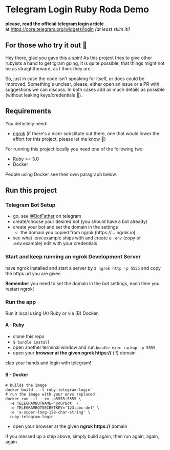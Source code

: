 # Telegram Login Ruby Roda Demo

**please, read the official telegram login article**  
at https://core.telegram.org/widgets/login _(at least skim it!)_

## For those who try it out 👋

Hey there, glad you gave this a spin! As this project tries to give other rubyists a hand to get tgram going, it is quite possible, that things might not be as straightforward, as I think they are. 

So, just in case the code isn't speaking for itself, or docs could be improved. Something's unclear, please, either open an issue or a PR with suggestions we can discuss. In both cases add as much details as possible (without leaking keys/credentials 🐞).

## Requirements

You definitely need:
* [ngrok](https://ngrok.com) (if there's a nicer substitute out there, one that would lower the effort for this project, please let me know 🙏)

For running this project locally you need one of the following two:
* Ruby >= 3.0
* Docker

People using Docker see their own paragraph below.

## Run this project

### Telegram Bot Setup

* go, see [@BotFather](https://telegram.me/botfather) on telegram
* create/choose your desired bot (you should have a bot already)
* create your bot and set the domain in the settings
  * the domain you copied from ngrok (https://....ngrok.io)
* see what .env.example ships with and create a `.env` (copy of .env.example) edit with your credentials

### Start and keep running an ngrok Development Server

have ngrok installed and start a server by `$ ngrok http -p 5555` and copy the https url you are given

**Remember** you need to set the domain in the bot settings, each time you restart ngrok!

### Run the app

Run it local using (A) Ruby or via (B) Docker.

#### A - Ruby

* clone this repo
* `$ bundle install`
* open another terminal window and run `bundle exec rackup -p 5555`
* open your **browser at the given ngrok https://** (‼️) domain

clap your hands and login with telegram!

#### B - Docker

```shell
# builds the image
docker build . -t ruby-telegram-login`
# run the image with your envs replaced
docker run -it --rm -p5555:5555 \
  -e TELEGRAMBOTNAME='yourBot' \
  -e TELEGRAMBOTSECRETKEY='123:abc-def' \
  -e 'a-super-long-128-char-string' \
  ruby-telegram-login
```

* open your browser at the given **ngrok https://** domain

If you messed up a step above, simply build again, then run again, again, again
